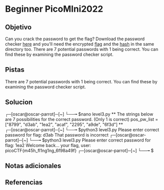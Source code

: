 # Beginner PicoMIni2022
## Objetivo
Can you crack the password to get the flag? Download the password checker [here](https://artifacts.picoctf.net/c/25/level3.py) and you'll need the encrypted [flag](https://artifacts.picoctf.net/c/25/level3.flag.txt.enc) and the [hash](https://artifacts.picoctf.net/c/25/level3.hash.bin) in the same directory too. There are 7 potential passwords with 1 being correct. You can find these by examining the password checker script.

## Pistas
There are 7 potential passwords with 1 being correct. You can find these by examining the password checker script.

## Solucion

┌─[oscar@oscar-parrot]─[~]
└──╼ $nano level3.py 
**
The strings below are 7 possibilities for the correct password. 
 (Only 1 is correct)
pos_pw_list = ["8799", "d3ab", "1ea2", "acaf", "2295", "a9de", "6f3d"]
**
┌─[oscar@oscar-parrot]─[~]
└──╼ $python3 level3.py 
Please enter correct password for flag: d3ab
That password is incorrect
┌─[oscar@oscar-parrot]─[~]
└──╼ $python3 level3.py 
Please enter correct password for flag: 1ea2
Welcome back... your flag, user:
picoCTF{m45h_fl1ng1ng_6f98a49f}
┌─[oscar@oscar-parrot]─[~]
└──╼ $


## Notas adicionales
## Referencias